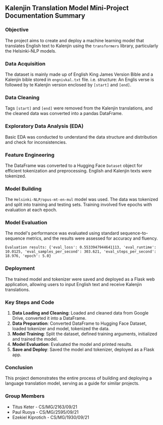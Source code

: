
## Kalenjin Translation Model Mini-Project Documentation Summary

### Objective
The project aims to create and deploy a machine learning model that translates English text to Kalenjin using the `transformers` library, particularly the Helsinki-NLP models.

### Data Acquisition
The dataset is mainly made up of English King James Version Bible and a Kalenjin bible stored in `engnivkal.txt` file.
i.e.
structure: An Englis verse is followed by te Kalenjin version enclosed by `[start]` and `[end]`.

### Data Cleaning
Tags `[start]` and `[end]` were removed from the Kalenjin translations, and the cleaned data was converted into a pandas DataFrame.

### Exploratory Data Analysis (EDA)
Basic EDA was conducted to understand the data structure and distribution and check for inconsistencies.

### Feature Engineering
The DataFrame was converted to a Hugging Face `Dataset` object for efficient tokenization and preprocessing. English and Kalenjin texts were tokenized.

### Model Building
The `Helsinki-NLP/opus-mt-en-mul` model was used. The data was tokenized and split into training and testing sets. Training involved five epochs with evaluation at each epoch.

### Model Evaluation
The model's performance was evaluated using standard sequence-to-sequence metrics, and the results were assessed for accuracy and fluency.
```
Evaluation results: {'eval_loss': 0.5533947944641113, 'eval_runtime': 10.0125, 'eval_samples_per_second': 303.621, 'eval_steps_per_second': 18.976, 'epoch': 5.0}
```
### Deployment
The trained model and tokenizer were saved and deployed as a Flask web application, allowing users to input English text and receive Kalenjin translations.

### Key Steps and Code
1. **Data Loading and Cleaning**: Loaded and cleaned data from Google Drive, converted it into a DataFrame.
2. **Data Preparation**: Converted DataFrame to Hugging Face Dataset, loaded tokenizer and model, tokenized the data.
3. **Model Training**: Split the dataset, defined training arguments, initialized and trained the model.
4. **Model Evaluation**: Evaluated the model and printed results.
5. **Save and Deploy**: Saved the model and tokenizer, deployed as a Flask app.

### Conclusion
This project demonstrates the entire process of building and deploying a language translation model, serving as a guide for similar projects.

### Group Members
- Titus Keter - CS/MG/2163/09/21
- Paul Ruoya - CS/MG/2595/09/21
- Ezekiel Kiprotich - CS/MG/1930/09/21
